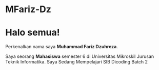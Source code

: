 # MFariz-Dz

# Halo semua! 

Perkenalkan nama saya **Muhammad Fariz Dzuhreza**.

Saya seorang **Mahasiswa** semester 6 di Universitas Mikroskil Jurusan Teknik Informatika.
Saya Sedang Mempelajari SIB Dicoding Batch 2
